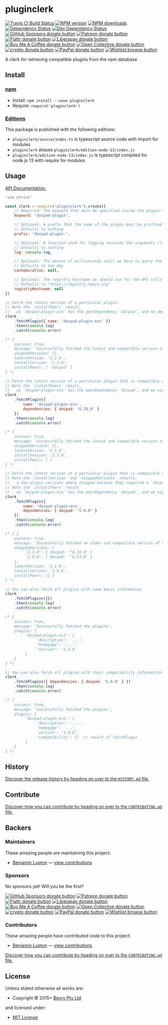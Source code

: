 <!-- TITLE/ -->

<h1>pluginclerk</h1>

<!-- /TITLE -->


<!-- BADGES/ -->

<span class="badge-travisci"><a href="http://travis-ci.com/bevry/pluginclerk" title="Check this project's build status on TravisCI"><img src="https://img.shields.io/travis/com/bevry/pluginclerk/master.svg" alt="Travis CI Build Status" /></a></span>
<span class="badge-npmversion"><a href="https://npmjs.org/package/pluginclerk" title="View this project on NPM"><img src="https://img.shields.io/npm/v/pluginclerk.svg" alt="NPM version" /></a></span>
<span class="badge-npmdownloads"><a href="https://npmjs.org/package/pluginclerk" title="View this project on NPM"><img src="https://img.shields.io/npm/dm/pluginclerk.svg" alt="NPM downloads" /></a></span>
<span class="badge-daviddm"><a href="https://david-dm.org/bevry/pluginclerk" title="View the status of this project's dependencies on DavidDM"><img src="https://img.shields.io/david/bevry/pluginclerk.svg" alt="Dependency Status" /></a></span>
<span class="badge-daviddmdev"><a href="https://david-dm.org/bevry/pluginclerk#info=devDependencies" title="View the status of this project's development dependencies on DavidDM"><img src="https://img.shields.io/david/dev/bevry/pluginclerk.svg" alt="Dev Dependency Status" /></a></span>
<br class="badge-separator" />
<span class="badge-githubsponsors"><a href="https://github.com/sponsors/balupton" title="Donate to this project using GitHub Sponsors"><img src="https://img.shields.io/badge/github-donate-yellow.svg" alt="GitHub Sponsors donate button" /></a></span>
<span class="badge-patreon"><a href="https://patreon.com/bevry" title="Donate to this project using Patreon"><img src="https://img.shields.io/badge/patreon-donate-yellow.svg" alt="Patreon donate button" /></a></span>
<span class="badge-flattr"><a href="https://flattr.com/profile/balupton" title="Donate to this project using Flattr"><img src="https://img.shields.io/badge/flattr-donate-yellow.svg" alt="Flattr donate button" /></a></span>
<span class="badge-liberapay"><a href="https://liberapay.com/bevry" title="Donate to this project using Liberapay"><img src="https://img.shields.io/badge/liberapay-donate-yellow.svg" alt="Liberapay donate button" /></a></span>
<span class="badge-buymeacoffee"><a href="https://buymeacoffee.com/balupton" title="Donate to this project using Buy Me A Coffee"><img src="https://img.shields.io/badge/buy%20me%20a%20coffee-donate-yellow.svg" alt="Buy Me A Coffee donate button" /></a></span>
<span class="badge-opencollective"><a href="https://opencollective.com/bevry" title="Donate to this project using Open Collective"><img src="https://img.shields.io/badge/open%20collective-donate-yellow.svg" alt="Open Collective donate button" /></a></span>
<span class="badge-crypto"><a href="https://bevry.me/crypto" title="Donate to this project using Cryptocurrency"><img src="https://img.shields.io/badge/crypto-donate-yellow.svg" alt="crypto donate button" /></a></span>
<span class="badge-paypal"><a href="https://bevry.me/paypal" title="Donate to this project using Paypal"><img src="https://img.shields.io/badge/paypal-donate-yellow.svg" alt="PayPal donate button" /></a></span>
<span class="badge-wishlist"><a href="https://bevry.me/wishlist" title="Buy an item on our wishlist for us"><img src="https://img.shields.io/badge/wishlist-donate-yellow.svg" alt="Wishlist browse button" /></a></span>

<!-- /BADGES -->


<!-- DESCRIPTION/ -->

A clerk for retrieving compatible plugins from the npm database

<!-- /DESCRIPTION -->


<!-- INSTALL/ -->

<h2>Install</h2>

<a href="https://npmjs.com" title="npm is a package manager for javascript"><h3>npm</h3></a>
<ul>
<li>Install: <code>npm install --save pluginclerk</code></li>
<li>Require: <code>require('pluginclerk')</code></li>
</ul>

<h3><a href="https://editions.bevry.me" title="Editions are the best way to produce and consume packages you care about.">Editions</a></h3>

<p>This package is published with the following editions:</p>

<ul><li><code>pluginclerk/source/index.ts</code> is typescript source code with import for modules</li>
<li><code>pluginclerk</code> aliases <code>pluginclerk/edition-node-13/index.js</code></li>
<li><code>pluginclerk/edition-node-13/index.js</code> is typescript compiled for node.js 13 with require for modules</li></ul>

<!-- /INSTALL -->


## Usage

[API Documentation.](http://master.pluginclerk.bevry.surge.sh/docs/)

```javascript
'use strict'

const clerk = require('pluginclerk').create({
    // Required: The keyword that must be specified inside the plugin's package.json:keywords property
    keyword: 'docpad-plugin',

    // Optional: A prefix that the name of the plugin must be prefixed by to be valid
    // Defaults to nothing
    prefix: 'docpad-plugin-',

    // Optional: A function used for logging receives the arguments (logLevel, ...message)
    // Defaults to nothing
    log: console.log,

    // Optional: The amount of milliseconds until we have to query the npm database again
    // Defaults to one day
    cacheDuration: null,

    // Optional: The registry hostname we should use for the API calls
    // Defaults to "https://registry.npmjs.org"
    registryHostname: null
})

// Fetch the latest version of a particular plugin
// Note the `installPeers` result,
//   as `docpad-plugin-eco` has the peerDependency `docpad`, and no dependencies where supplied, it should be installed
clerk
    .fetchPlugin({ name: 'docpad-plugin-eco' })
    .then(console.log)
    .catch(console.error)

/* {
    success: true,
    message: 'Successfully fetched the latest and compatible version of the plugin docpad-plugin-eco',
    skippedVersions: {},
    latestVersion: '2.1.0',
    installVersion: '2.1.0',
    installPeers: [ 'docpad' ]
} */

// Fetch the latest version of a particular plugin that is compatible with the specified dependencies
// Note the `installPeers` result,
//   as `docpad-plugin-eco` has the peerDependency `docpad`, and we supplied it, there is no need to install it
clerk
    .fetchPlugin({
        name: 'docpad-plugin-eco',
        dependencies: { docpad: '6.78.0' }
    })
    .then(console.log)
    .catch(console.error)

/* {
    success: true,
    message: 'Successfully fetched the latest and compatible version of the plugin docpad-plugin-eco',
    skippedVersions: {},
    latestVersion: '2.1.0',
    installVersion: '2.1.0',
    installPeers: [ ]
} */

// Fetch the latest version of a particular plugin that is compatible with the specified dependencies
// Note the `installVersion` and `skippedVersions` results,
//   a few plugin versions where skipped because they required a `docpad` version range that our supplied `docpad` version didn't fulfill
// Note the `installPeers` result
//   as `docpad-plugin-eco` has the peerDependency `docpad`, and we supplied it, there is no need to install it
clerk
    .fetchPlugin({
        name: 'docpad-plugin-eco',
        dependencies: { docpad: '5.0.0' }
    })
    .then(console.log)
    .catch(console.error)

/* ] {
    success: true,
    message: 'Successfully fetched an older and compatible version of the plugin docpad-plugin-eco',
    skippedVersions: {
         '2.1.0': { docpad: '^6.59.0' }
         '2.0.0': { docpad: '^6.53.0' }
    },
    latestVersion: '2.1.0',
    installVersion: '1.0.0',
    installPeers: [] }
} */

// You can also fetch all plugins with some basic information
clerk
    .fetchPlugins({})
    .then(console.log)
    .catch(console.error)

/* {
    success: true,
    message: 'Successfully fetched the plugins',
    plugins: {
         'docpad-plugin-eco': {
              'description': '...',
              'homepage': '...',
              'version': '2.1.0'
         }
    }
} */

// You can also fetch all plugins with their compatibility information
clerk
    .fetchPlugins({ dependencies: { docpad: '5.0.0' } })
    .then(console.log)
    .catch(console.error)

/* {
    success: true,
    message: 'Successfully fetched the plugins',
    plugins: {
         'docpad-plugin-eco': {
              'description': '...',
              'homepage': '...',
              'version': '1.0.0',
              'compatibility': {}  // result of fetchPlugin
         }
    }
} */
```

<!-- HISTORY/ -->

<h2>History</h2>

<a href="https://github.com/bevry/pluginclerk/blob/master/HISTORY.md#files">Discover the release history by heading on over to the <code>HISTORY.md</code> file.</a>

<!-- /HISTORY -->


<!-- CONTRIBUTE/ -->

<h2>Contribute</h2>

<a href="https://github.com/bevry/pluginclerk/blob/master/CONTRIBUTING.md#files">Discover how you can contribute by heading on over to the <code>CONTRIBUTING.md</code> file.</a>

<!-- /CONTRIBUTE -->


<!-- BACKERS/ -->

<h2>Backers</h2>

<h3>Maintainers</h3>

These amazing people are maintaining this project:

<ul><li><a href="http://balupton.com">Benjamin Lupton</a> — <a href="https://github.com/bevry/pluginclerk/commits?author=balupton" title="View the GitHub contributions of Benjamin Lupton on repository bevry/pluginclerk">view contributions</a></li></ul>

<h3>Sponsors</h3>

No sponsors yet! Will you be the first?

<span class="badge-githubsponsors"><a href="https://github.com/sponsors/balupton" title="Donate to this project using GitHub Sponsors"><img src="https://img.shields.io/badge/github-donate-yellow.svg" alt="GitHub Sponsors donate button" /></a></span>
<span class="badge-patreon"><a href="https://patreon.com/bevry" title="Donate to this project using Patreon"><img src="https://img.shields.io/badge/patreon-donate-yellow.svg" alt="Patreon donate button" /></a></span>
<span class="badge-flattr"><a href="https://flattr.com/profile/balupton" title="Donate to this project using Flattr"><img src="https://img.shields.io/badge/flattr-donate-yellow.svg" alt="Flattr donate button" /></a></span>
<span class="badge-liberapay"><a href="https://liberapay.com/bevry" title="Donate to this project using Liberapay"><img src="https://img.shields.io/badge/liberapay-donate-yellow.svg" alt="Liberapay donate button" /></a></span>
<span class="badge-buymeacoffee"><a href="https://buymeacoffee.com/balupton" title="Donate to this project using Buy Me A Coffee"><img src="https://img.shields.io/badge/buy%20me%20a%20coffee-donate-yellow.svg" alt="Buy Me A Coffee donate button" /></a></span>
<span class="badge-opencollective"><a href="https://opencollective.com/bevry" title="Donate to this project using Open Collective"><img src="https://img.shields.io/badge/open%20collective-donate-yellow.svg" alt="Open Collective donate button" /></a></span>
<span class="badge-crypto"><a href="https://bevry.me/crypto" title="Donate to this project using Cryptocurrency"><img src="https://img.shields.io/badge/crypto-donate-yellow.svg" alt="crypto donate button" /></a></span>
<span class="badge-paypal"><a href="https://bevry.me/paypal" title="Donate to this project using Paypal"><img src="https://img.shields.io/badge/paypal-donate-yellow.svg" alt="PayPal donate button" /></a></span>
<span class="badge-wishlist"><a href="https://bevry.me/wishlist" title="Buy an item on our wishlist for us"><img src="https://img.shields.io/badge/wishlist-donate-yellow.svg" alt="Wishlist browse button" /></a></span>

<h3>Contributors</h3>

These amazing people have contributed code to this project:

<ul><li><a href="http://balupton.com">Benjamin Lupton</a> — <a href="https://github.com/bevry/pluginclerk/commits?author=balupton" title="View the GitHub contributions of Benjamin Lupton on repository bevry/pluginclerk">view contributions</a></li></ul>

<a href="https://github.com/bevry/pluginclerk/blob/master/CONTRIBUTING.md#files">Discover how you can contribute by heading on over to the <code>CONTRIBUTING.md</code> file.</a>

<!-- /BACKERS -->


<!-- LICENSE/ -->

<h2>License</h2>

Unless stated otherwise all works are:

<ul><li>Copyright &copy; 2015+ <a href="http://bevry.me">Bevry Pty Ltd</a></li></ul>

and licensed under:

<ul><li><a href="http://spdx.org/licenses/MIT.html">MIT License</a></li></ul>

<!-- /LICENSE -->
